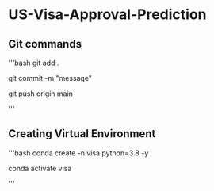 # US-Visa-Approval-Prediction
## Git commands
'''bash
git add . 

git commit -m "message"

git push origin main

'''

## Creating Virtual Environment
'''bash
conda create -n visa python=3.8 -y

conda activate visa

'''



